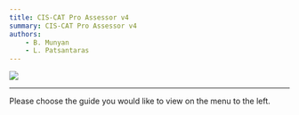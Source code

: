 ```yaml
---
title: CIS-CAT Pro Assessor v4
summary: CIS-CAT Pro Assessor v4
authors:
	- B. Munyan
	- L. Patsantaras
---
```

![](http://i.imgur.com/5yZfZi5.jpg)

----------
Please choose the guide you would like to view on the menu to the left.
 